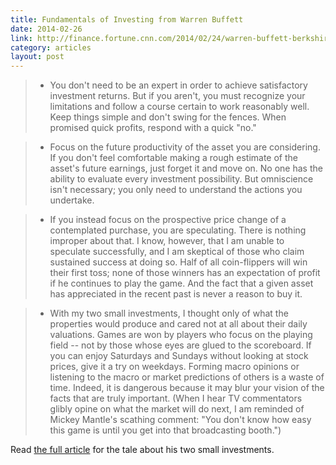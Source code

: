 ```yaml
---
title: Fundamentals of Investing from Warren Buffett
date: 2014-02-26
link: http://finance.fortune.cnn.com/2014/02/24/warren-buffett-berkshire-letter/
category: articles
layout: post
---
```


> * You don't need to be an expert in order to achieve satisfactory investment
returns. But if you aren't, you must recognize your limitations and follow a
course certain to work reasonably well. Keep things simple and don't swing for
the fences. When promised quick profits, respond with a quick "no."

> * Focus on the future productivity of the asset you are considering. If you don't
feel comfortable making a rough estimate of the asset's future earnings, just
forget it and move on. No one has the ability to evaluate every investment
possibility. But omniscience isn't necessary; you only need to understand the
actions you undertake.

> * If you instead focus on the prospective price change of a contemplated purchase,
you are speculating. There is nothing improper about that. I know, however, that
I am unable to speculate successfully, and I am skeptical of those who claim
sustained success at doing so. Half of all coin-flippers will win their first
toss; none of those winners has an expectation of profit if he continues to play
the game. And the fact that a given asset has appreciated in the recent past is
never a reason to buy it.

> * With my two small investments, I thought only of what the properties would
produce and cared not at all about their daily valuations. Games are won by
players who focus on the playing field -- not by those whose eyes are glued to
the scoreboard. If you can enjoy Saturdays and Sundays without looking at stock
prices, give it a try on weekdays. Forming macro opinions or listening to the
macro or market predictions of others is a waste of time. Indeed, it is
dangerous because it may blur your vision of the facts that are truly important.
(When I hear TV commentators glibly opine on what the market will do next, I am
reminded of Mickey Mantle's scathing comment: "You don't know how easy this game
is until you get into that broadcasting booth.")

Read [the full article][1] for the tale about his two small investments.

[1]: http://finance.fortune.cnn.com/2014/02/24/warren-buffett-berkshire-letter/
